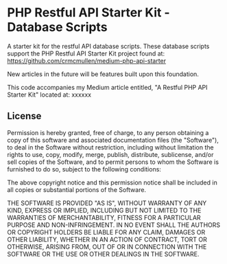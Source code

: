 # PHP Restful API Starter Kit - Database Scripts

A starter kit for the restful API database scripts. These database scripts support the PHP Restful API Starter Kit project found at: https://github.com/crmcmullen/medium-php-api-starter

New articles in the future will be features built upon this foundation.

This code accompanies my Medium article entitled, "A Restful PHP API Starter Kit" 
located at: xxxxxx

## License ##
Permission is hereby granted, free of charge, to any person obtaining a copy of this software and associated documentation files (the "Software"), to deal in the Software without restriction, including without limitation the rights to use, copy, modify, merge, publish, distribute, sublicense, and/or sell copies of the Software, and to permit persons to whom the Software is furnished to do so, subject to the following conditions:

The above copyright notice and this permission notice shall be included in all copies or substantial portions of the Software.

THE SOFTWARE IS PROVIDED "AS IS", WITHOUT WARRANTY OF ANY KIND, EXPRESS OR IMPLIED, INCLUDING BUT NOT LIMITED TO THE WARRANTIES OF MERCHANTABILITY, FITNESS FOR A PARTICULAR PURPOSE AND NON-INFRINGEMENT. IN NO EVENT SHALL THE AUTHORS OR COPYRIGHT HOLDERS BE LIABLE FOR ANY CLAIM, DAMAGES OR OTHER LIABILITY, WHETHER IN AN ACTION OF CONTRACT, TORT OR OTHERWISE, ARISING FROM, OUT OF OR IN CONNECTION WITH THE SOFTWARE OR THE USE OR OTHER DEALINGS IN THE SOFTWARE.
